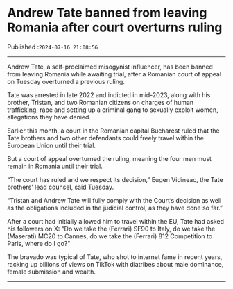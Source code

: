 # Andrew Tate banned from leaving Romania after court overturns ruling

Published :`2024-07-16 21:08:56`

---

Andrew Tate, a self-proclaimed misogynist influencer, has been banned from leaving Romania while awaiting trial, after a Romanian court of appeal on Tuesday overturned a previous ruling.

Tate was arrested in late 2022 and indicted in mid-2023, along with his brother, Tristan, and two Romanian citizens on charges of human trafficking, rape and setting up a criminal gang to sexually exploit women, allegations they have denied.

Earlier this month, a court in the Romanian capital Bucharest ruled that the Tate brothers and two other defendants could freely travel within the European Union until their trial.

But a court of appeal overturned the ruling, meaning the four men must remain in Romania until their trial.

“The court has ruled and we respect its decision,” Eugen Vidineac, the Tate brothers’ lead counsel, said Tuesday.

“Tristan and Andrew Tate will fully comply with the Court’s decision as well as the obligations included in the judicial control, as they have done so far.”

After a court had initially allowed him to travel within the EU, Tate had asked his followers on X: “Do we take the (Ferrari) SF90 to Italy, do we take the (Maserati) MC20 to Cannes, do we take the (Ferrari) 812 Competition to Paris, where do I go?”

The bravado was typical of Tate, who shot to internet fame in recent years, racking up billions of views on TikTok with diatribes about male dominance, female submission and wealth.

---

